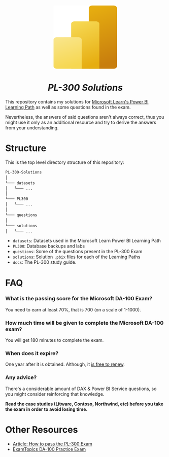 <br />
<div align="center">
  <a href="#">
    <img src="./readme-assets/logo/powerbi.svg" alt="Logo" width="200" height="200">
  </a>

<h1 align = "center">
<b><i>PL-300 Solutions</i></b>
</h1>
</div>

This repository contains my solutions
for [Microsoft Learn's Power BI Learning Path](https://learn.microsoft.com/en-us/certifications/exams/pl-300) as well as
some questions found in the exam.

Nevertheless, the answers of said questions aren't always correct, thus you might use it only as an additional resource
and try to derive the answers from your understanding.

# Structure

This is the top level directory structure of this repository:

```txt
PL-300-Solutions
│
└─── datasets
│   └─── ...
│
└─── PL300
│   └─── ...
│
└─── questions
│
└─── solutions
│   └─── ...
```

- `datasets`: Datasets used in the Microsoft Learn Power BI Learning Path
- `PL300`: Database backups and labs
- `questions`: Some of the questions present in the PL-300 Exam
- `solutions`: Solution `.pbix` files for each of the Learning Paths
- `docs`: The PL-300 study guide.

# FAQ

### What is the passing score for the Microsoft DA-100 Exam?

You need to earn at least 70%, that is 700 (on a scale of 1-1000).

### How much time will be given to complete the Microsoft DA-100 exam?

You will get 180 minutes to complete the exam.

### When does it expire?

One year after it is obtained. Although,
it [is free to renew](https://learn.microsoft.com/en-us/certifications/renew-your-microsoft-certification).

### Any advice?

There's a considerable amount of DAX & Power BI Service questions, so you might consider reinforcing that knowledge.

**Read the case studies (Litware, Contoso, Northwind, etc) before you take the exam in order to avoid losing time.**

# Other Resources

- [Article: How to pass the PL-300 Exam](https://medium.com/@costa.cityhustle/how-to-pass-the-pl-300-microsoft-power-bi-data-analyst-exam-5f09f87ae507)
- [ExamTopics DA-100 Practice Exam](https://www.examtopics.com/exams/microsoft/da-100/)









